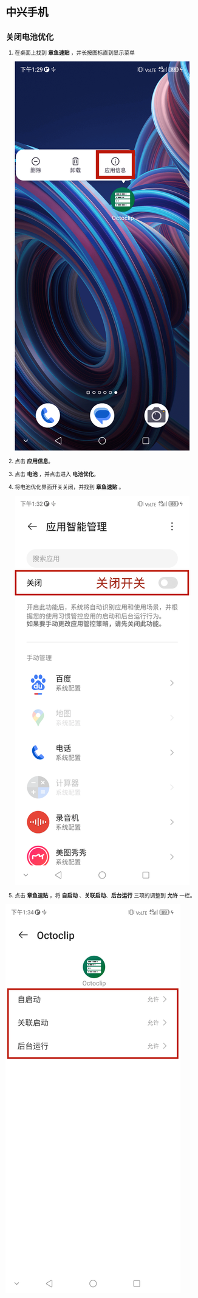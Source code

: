 # 中兴手机

## 关闭电池优化

1. 在桌面上找到 **章鱼速贴** ，并长按图标直到显示菜单

   ![more](../../public/assets/android/sms-sync/zte/home_tag.png )

2. 点击 **应用信息**。

3. 点击 **电池** ，并点击进入 **电池优化**。

4. 将电池优化界面开关关闭，并找到 **章鱼速贴** 。

   ![more](../../public/assets/android/sms-sync/zte/smart_management_tag.png)

5. 点击 **章鱼速贴** ，将 **自启动** 、**关联启动**、**后台运行** 三项的调整到 **允许** 一栏。

![more](../../public/assets/android/sms-sync/zte/auto_start_tag.png)
